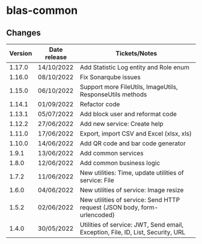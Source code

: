 # blas-common

## Changes

| Version | Date release | Tickets/Notes                                                                   |
|---------|--------------|---------------------------------------------------------------------------------|
| 1.17.0  | 14/10/2022   | Add Statistic Log entity and Role enum                                          |
| 1.16.0  | 08/10/2022   | Fix Sonarqube issues                                                            |
| 1.15.0  | 06/10/2022   | Support more FileUtils, ImageUtils, ResponseUtils methods                       |
| 1.14.1  | 01/09/2022   | Refactor code                                                                   |
| 1.13.1  | 05/07/2022   | Add block user and reformat code                                                |
| 1.12.2  | 27/06/2022   | Add new service: Create help                                                    |
| 1.11.0  | 17/06/2022   | Export, import CSV and Excel (xlsx, xls)                                        |
| 1.10.0  | 14/06/2022   | Add QR code and bar code generator                                              |
| 1.9.1   | 13/06/2022   | Add common services                                                             |
| 1.8.0   | 12/06/2022   | Add common business logic                                                       |
| 1.7.2   | 11/06/2022   | New utilities: Time, update utilities of service: File                          |
| 1.6.0   | 04/06/2022   | New utilities of service: Image resize                                          |
| 1.5.2   | 02/06/2022   | New utilities of service: Send HTTP request (JSON body, form-urlencoded)        |
| 1.4.0   | 30/05/2022   | Utilities of service: JWT, Send email, Exception, File, ID, List, Security, URL |